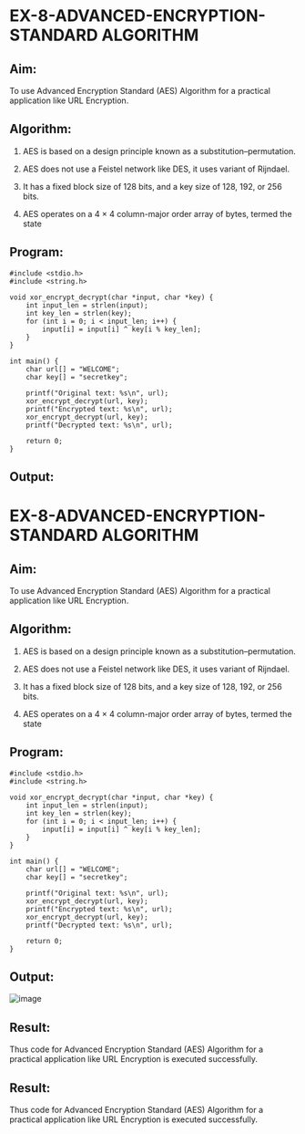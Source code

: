 # EX-8-ADVANCED-ENCRYPTION-STANDARD ALGORITHM

## Aim:

To use Advanced Encryption Standard (AES) Algorithm for a practical application like URL Encryption.

## Algorithm:

1. AES is based on a design principle known as a substitution–permutation.

2. AES does not use a Feistel network like DES, it uses variant of Rijndael.

3. It has a fixed block size of 128 bits, and a key size of 128, 192, or 256 bits.

4. AES operates on a 4 × 4 column-major order array of bytes, termed the state

## Program:
```
#include <stdio.h>
#include <string.h>

void xor_encrypt_decrypt(char *input, char *key) {
    int input_len = strlen(input);
    int key_len = strlen(key);
    for (int i = 0; i < input_len; i++) {
        input[i] = input[i] ^ key[i % key_len];
    }
}

int main() {
    char url[] = "WELCOME";
    char key[] = "secretkey";
    
    printf("Original text: %s\n", url);
    xor_encrypt_decrypt(url, key);
    printf("Encrypted text: %s\n", url);
    xor_encrypt_decrypt(url, key);
    printf("Decrypted text: %s\n", url);

    return 0;
}
```
## Output:

# EX-8-ADVANCED-ENCRYPTION-STANDARD ALGORITHM

## Aim:

To use Advanced Encryption Standard (AES) Algorithm for a practical application like URL Encryption.

## Algorithm:

1. AES is based on a design principle known as a substitution–permutation.

2. AES does not use a Feistel network like DES, it uses variant of Rijndael.

3. It has a fixed block size of 128 bits, and a key size of 128, 192, or 256 bits.

4. AES operates on a 4 × 4 column-major order array of bytes, termed the state

## Program:
```
#include <stdio.h>
#include <string.h>

void xor_encrypt_decrypt(char *input, char *key) {
    int input_len = strlen(input);
    int key_len = strlen(key);
    for (int i = 0; i < input_len; i++) {
        input[i] = input[i] ^ key[i % key_len];
    }
}

int main() {
    char url[] = "WELCOME";
    char key[] = "secretkey";
    
    printf("Original text: %s\n", url);
    xor_encrypt_decrypt(url, key);
    printf("Encrypted text: %s\n", url);
    xor_encrypt_decrypt(url, key);
    printf("Decrypted text: %s\n", url);

    return 0;
}
```
## Output:

![image](https://github.com/user-attachments/assets/977081a7-a7aa-4aae-ad2f-d01d1fa841fd)


## Result:

Thus code for Advanced Encryption Standard (AES) Algorithm for a practical application like URL Encryption is executed successfully.



## Result:

Thus code for Advanced Encryption Standard (AES) Algorithm for a practical application like URL Encryption is executed successfully.
